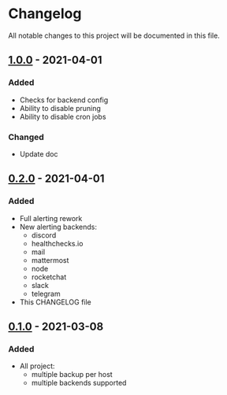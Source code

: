 # Changelog

All notable changes to this project will be documented in this file.

## [1.0.0] - 2021-04-01

### Added

- Checks for backend config
- Ability to disable pruning
- Ability to disable cron jobs

### Changed

- Update doc

## [0.2.0] - 2021-04-01

### Added

- Full alerting rework
- New alerting backends:
    - discord
    - healthchecks.io
    - mail
    - mattermost
    - node
    - rocketchat
    - slack
    - telegram
- This CHANGELOG file

## [0.1.0] - 2021-03-08

### Added

- All project:
    - multiple backup per host
    - multiple backends supported

[unreleased]: https://gitlab.cri.epita.fr/cri/iac/ansible/roles/restic/-/compare/1.0.0...master
[1.0.0]: https://gitlab.cri.epita.fr/cri/iac/ansible/roles/restic/-/compare/0.2.0...1.0.0
[0.2.0]: https://gitlab.cri.epita.fr/cri/iac/ansible/roles/restic/-/compare/0.1.0...0.2.0
[0.1.0]: https://gitlab.cri.epita.fr/cri/iac/ansible/roles/restic/-/releases/0.1.0
